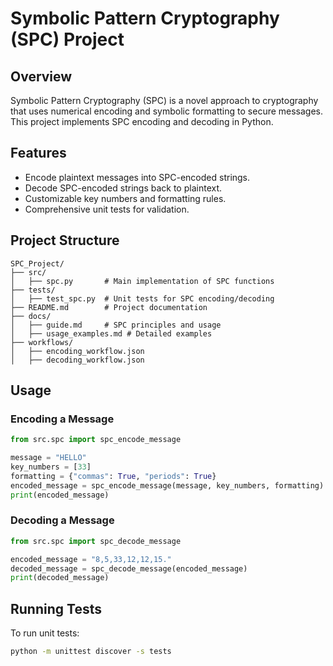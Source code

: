 # Symbolic Pattern Cryptography (SPC) Project

## Overview
Symbolic Pattern Cryptography (SPC) is a novel approach to cryptography that uses numerical encoding and symbolic formatting to secure messages. This project implements SPC encoding and decoding in Python.

## Features
- Encode plaintext messages into SPC-encoded strings.
- Decode SPC-encoded strings back to plaintext.
- Customizable key numbers and formatting rules.
- Comprehensive unit tests for validation.

## Project Structure
```
SPC_Project/
├── src/
│   ├── spc.py       # Main implementation of SPC functions
├── tests/
│   ├── test_spc.py  # Unit tests for SPC encoding/decoding
├── README.md        # Project documentation
├── docs/
│   ├── guide.md     # SPC principles and usage
│   ├── usage_examples.md # Detailed examples
├── workflows/
│   ├── encoding_workflow.json
│   ├── decoding_workflow.json
```
## Usage
### Encoding a Message
```python
from src.spc import spc_encode_message

message = "HELLO"
key_numbers = [33]
formatting = {"commas": True, "periods": True}
encoded_message = spc_encode_message(message, key_numbers, formatting)
print(encoded_message)
```

### Decoding a Message
```python
from src.spc import spc_decode_message

encoded_message = "8,5,33,12,12,15."
decoded_message = spc_decode_message(encoded_message)
print(decoded_message)
```

## Running Tests
To run unit tests:
```bash
python -m unittest discover -s tests
```